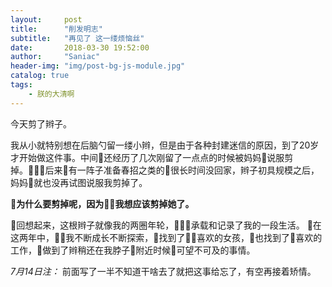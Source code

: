 ```yaml
---
layout:     post
title:      "削发明志"
subtitle:   "再见了 这一缕烦恼丝"
date:       2018-03-30 19:52:00
author:     "Saniac"
header-img: "img/post-bg-js-module.jpg"
catalog: true
tags:
    - 朕的大清啊
---
```


今天剪了辫子。

我从小就特别想在后脑勺留一缕小辫，但是由于各种封建迷信的原因，到了20岁才开始做这件事。中间还经历了几次刚留了一点点的时候被妈妈说服剪掉。后来有一阵子准备春招之类的很长时间没回家，辫子初具规模之后，妈妈就也没再试图说服我剪掉了。

__为什么要剪掉呢，因为我想应该剪掉她了。__

回想起来，这根辫子就像我的两圈年轮，承载和记录了我的一段生活。
在这两年中，我不断成长不断探索，找到了喜欢的女孩，也找到了喜欢的工作，做到了辫稍还在我脖子附近时候可望不可及的事情。

_7月14日注：_
前面写了一半不知道干啥去了就把这事给忘了，有空再接着矫情。

